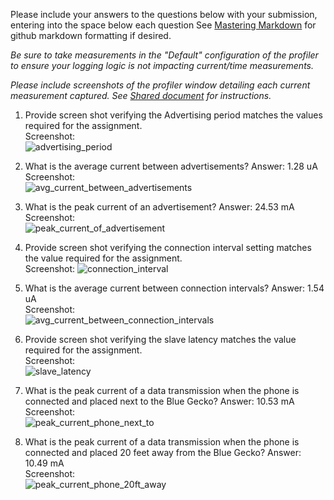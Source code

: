 Please include your answers to the questions below with your submission, entering into the space below each question
See [Mastering Markdown](https://guides.github.com/features/mastering-markdown/) for github markdown formatting if desired.

*Be sure to take measurements in the "Default" configuration of the profiler to ensure your logging logic is not impacting current/time measurements.*

*Please include screenshots of the profiler window detailing each current measurement captured.  See [Shared document](https://docs.google.com/document/d/1Ro9G2Nsr_ZXDhBYJ6YyF9CPivb--6UjhHRmVhDGySag/edit?usp=sharing) for instructions.* 

1. Provide screen shot verifying the Advertising period matches the values required for the assignment.
   <br>Screenshot:  
   ![advertising_period](https://drive.google.com/open?id=1ZcTIDa99moC9yPx1-QORn-PhnNhvYrLI)  

2. What is the average current between advertisements?
   Answer: 1.28 uA
   <br>Screenshot:  
   ![avg_current_between_advertisements](https://github.com/CU-ECEN-5823/assignment5-htp-ble-MohitRane8/blob/master/screenshots/assignment-5/avg_current_between_advertisements.JPG)  

3. What is the peak current of an advertisement? 
   Answer: 24.53 mA
   <br>Screenshot:  
   ![peak_current_of_advertisement](https://drive.google.com/open?id=1x7pSV59Zq17Oq2MsWhyzf38k1HTQH-2S)  

4. Provide screen shot verifying the connection interval setting matches the value required for the assignment.
   <br>Screenshot: 
   ![connection_interval](https://github.com/CU-ECEN-5823/assignment5-htp-ble-MohitRane8/blob/master/screenshots/assignment-5/connection_interval.JPG)  

5. What is the average current between connection intervals?
   Answer: 1.54 uA
   <br>Screenshot:  
   ![avg_current_between_connection_intervals](https://github.com/CU-ECEN-5823/assignment5-htp-ble-MohitRane8/blob/master/screenshots/assignment-5/avg_current_between_connection_intervals.JPG)  

6. Provide screen shot verifying the slave latency matches the value required for the assignment. 
   <br>Screenshot:  
   ![slave_latency](https://github.com/CU-ECEN-5823/assignment5-htp-ble-MohitRane8/blob/master/screenshots/assignment-5/slave_latency.JPG)  

7. What is the peak current of a data transmission when the phone is connected and placed next to the Blue Gecko? 
   Answer: 10.53 mA
   <br>Screenshot:  
   ![peak_current_phone_next_to](https://github.com/CU-ECEN-5823/assignment5-htp-ble-MohitRane8/blob/master/screenshots/assignment-5/peak_current_phone_next_to.JPG)  
   
8. What is the peak current of a data transmission when the phone is connected and placed 20 feet away from the Blue Gecko? 
   Answer: 10.49 mA
   <br>Screenshot:  
   ![peak_current_phone_20ft_away](https://github.com/CU-ECEN-5823/assignment5-htp-ble-MohitRane8/blob/master/screenshots/assignment-5/peak_current_phone_20ft_away.JPG)  
   